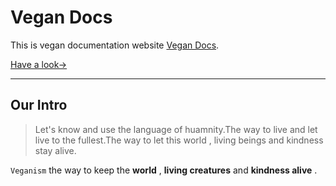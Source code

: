 # Vegan Docs

This is vegan documentation website [Vegan Docs](https://vegandocss.vercel.app/).

[ Have a look→](https://vegandocss.vercel.app/)

___

## Our Intro

>Let's know and use the language of huamnity.The way to live and let live to the fullest.The way to let this world , living beings and kindness stay alive.




                                                                                                     



`Veganism` the way to keep the **world**  ,  **living creatures**  and  **kindness alive** .



















